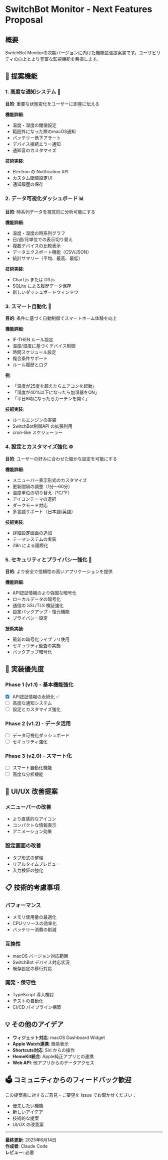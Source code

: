 # SwitchBot Monitor - Next Features Proposal

## 概要

SwitchBot Monitorの次期バージョンに向けた機能拡張提案書です。ユーザビリティの向上とより豊富な監視機能を目指します。

## 🎯 提案機能

### 1. 高度な通知システム 🔔

**目的**: 重要な状態変化をユーザーに即座に伝える

**機能詳細**:
- 温度・湿度の閾値設定
- 範囲外になった際のmacOS通知
- バッテリー低下アラート
- デバイス接続エラー通知
- 通知音のカスタマイズ

**技術実装**:
- Electron の Notification API
- カスタム閾値設定UI
- 通知履歴の保存

### 2. データ可視化ダッシュボード 📊

**目的**: 時系列データを視覚的に分析可能にする

**機能詳細**:
- 温度・湿度の時系列グラフ
- 日/週/月単位での表示切り替え
- 複数デバイスの比較表示
- データエクスポート機能（CSV/JSON）
- 統計サマリー（平均、最高、最低）

**技術実装**:
- Chart.js または D3.js
- SQLite による履歴データ保存
- 新しいダッシュボードウィンドウ

### 3. スマート自動化 🤖

**目的**: 条件に基づく自動制御でスマートホーム体験を向上

**機能詳細**:
- IF-THEN ルール設定
- 温度/湿度に基づくデバイス制御
- 時間スケジュール設定
- 複合条件サポート
- ルール履歴とログ

**例**:
- 「温度が25度を超えたらエアコンを起動」
- 「湿度が40%以下になったら加湿器をON」
- 「平日8時になったらカーテンを開く」

**技術実装**:
- ルールエンジンの実装
- SwitchBot制御API の拡張利用
- cron-like スケジューラー

### 4. 設定とカスタマイズ強化 ⚙️

**目的**: ユーザーの好みに合わせた細かな設定を可能にする

**機能詳細**:
- メニューバー表示形式のカスタマイズ
- 更新間隔の調整（1分〜60分）
- 温度単位の切り替え（℃/℉）
- アイコンテーマの選択
- ダークモード対応
- 多言語サポート（日本語/英語）

**技術実装**:
- 詳細設定画面の追加
- テーマシステムの実装
- i18n による国際化

### 5. セキュリティとプライバシー強化 🔐

**目的**: より安全で信頼性の高いアプリケーションを提供

**機能詳細**:
- API認証情報のより強固な暗号化
- ローカルデータの暗号化
- 通信の SSL/TLS 検証強化
- 設定バックアップ・復元機能
- プライバシー設定

**技術実装**:
- 最新の暗号化ライブラリ使用
- セキュリティ監査の実施
- バックアップ暗号化

## 📅 実装優先度

### Phase 1 (v1.1) - 基本機能強化
- [x] API認証情報の永続化 ✅
- [ ] 高度な通知システム
- [ ] 設定とカスタマイズ強化

### Phase 2 (v1.2) - データ活用
- [ ] データ可視化ダッシュボード
- [ ] セキュリティ強化

### Phase 3 (v2.0) - スマート化
- [ ] スマート自動化機能
- [ ] 高度な分析機能

## 🎨 UI/UX 改善提案

### メニューバーの改善
- より直感的なアイコン
- コンパクトな情報表示
- アニメーション効果

### 設定画面の改善
- タブ形式の整理
- リアルタイムプレビュー
- 入力検証の強化

## 📋 技術的考慮事項

### パフォーマンス
- メモリ使用量の最適化
- CPUリソースの効率化
- バッテリー消費の削減

### 互換性
- macOS バージョン対応範囲
- SwitchBot デバイス対応状況
- 既存設定の移行対応

### 開発・保守性
- TypeScript 導入検討
- テストの自動化
- CI/CD パイプライン構築

## 💡 その他のアイデア

- **ウィジェット対応**: macOS Dashboard Widget
- **Apple Watch連携**: 簡易表示
- **Shortcuts対応**: Siri からの操作
- **HomeKit統合**: Apple純正アプリとの連携
- **Web API**: 他アプリからのデータアクセス

## 🗳️ コミュニティからのフィードバック歓迎

この提案書に対するご意見・ご要望を Issue でお聞かせください：
- 優先したい機能
- 新しいアイデア
- 技術的な提案
- UI/UX の改善案

---

**最終更新**: 2025年6月14日  
**作成者**: Claude Code  
**レビュー**: 必要